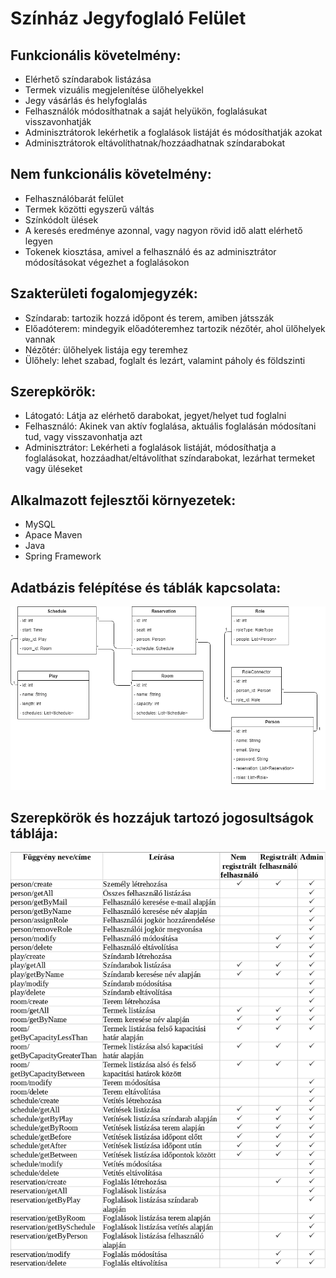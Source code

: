 # Színház Jegyfoglaló Felület
## Funkcionális követelmény:
- Elérhető színdarabok listázása
- Termek vizuális megjelenítése ülőhelyekkel
- Jegy vásárlás és helyfoglalás
- Felhasználók módosíthatnak a saját helyükön, foglalásukat visszavonhatják
- Adminisztrátorok lekérhetik a foglalások listáját és módosíthatják azokat
- Adminisztrátorok eltávolíthatnak/hozzáadhatnak színdarabokat
## Nem funkcionális követelmény:
- Felhasználóbarát felület
- Termek közötti egyszerű váltás
- Színkódolt ülések
- A keresés eredménye azonnal, vagy nagyon rövid idő alatt elérhető legyen
- Tokenek kiosztása, amivel a felhasználó és az adminisztrátor módosításokat végezhet a foglalásokon
## Szakterületi fogalomjegyzék:
- Színdarab: tartozik hozzá időpont és terem, amiben játsszák
- Előadóterem: mindegyik előadóteremhez tartozik nézőtér, ahol ülőhelyek vannak
- Nézőtér: ülőhelyek listája egy teremhez
- Ülőhely: lehet szabad, foglalt és lezárt, valamint páholy és földszinti
## Szerepkörök:
- Látogató: Látja az elérhető darabokat, jegyet/helyet tud foglalni
- Felhasználó: Akinek van aktív foglalása, aktuális foglalásán módosítani tud, vagy visszavonhatja azt
- Adminisztrátor: Lekérheti a foglalások listáját, módosíthatja a foglalásokat, hozzáadhat/eltávolíthat színdarabokat, lezárhat termeket vagy üléseket
## Alkalmazott fejlesztői környezetek:
- MySQL
- Apace Maven
- Java
- Spring Framework
## Adatbázis felépítése és táblák kapcsolata:
![UML table](https://github.com/geodius/theater-booking/blob/main/UML2.png)
## Szerepkörök és hozzájuk tartozó jogosultságok táblája:
![Roles and privlieges](https://github.com/geodius/theater-booking/blob/main/UserRoles.png)

